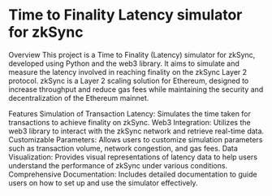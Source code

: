 # Time to Finality Latency simulator for zkSync
Overview
This project is a Time to Finality (Latency) simulator for zkSync, developed using Python and the web3 library. It aims to simulate and measure the latency involved in reaching finality on the zkSync Layer 2 protocol. zkSync is a Layer 2 scaling solution for Ethereum, designed to increase throughput and reduce gas fees while maintaining the security and decentralization of the Ethereum mainnet.

Features
Simulation of Transaction Latency: Simulates the time taken for transactions to achieve finality on zkSync.
Web3 Integration: Utilizes the web3 library to interact with the zkSync network and retrieve real-time data.
Customizable Parameters: Allows users to customize simulation parameters such as transaction volume, network congestion, and gas fees.
Data Visualization: Provides visual representations of latency data to help users understand the performance of zkSync under various conditions.
Comprehensive Documentation: Includes detailed documentation to guide users on how to set up and use the simulator effectively.
